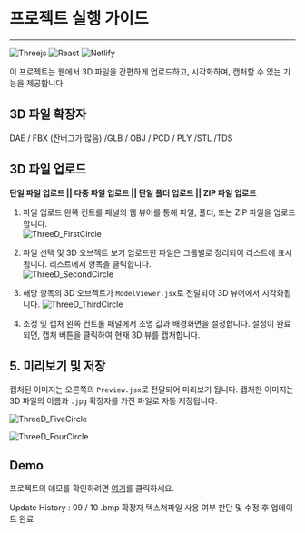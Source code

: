 <h1>프로젝트 실행 가이드</h1>
        <hr />
        <img src="https://img.shields.io/badge/threejs-black?style=for-the-badge&logo=three.js&logoColor=white" alt="Threejs" class="badge" />
        <img src="https://img.shields.io/badge/react-%2320232a.svg?style=for-the-badge&logo=react&logoColor=%2361DAFB" alt="React" class="badge" />
        <img src="https://img.shields.io/badge/netlify-%23000000.svg?style=for-the-badge&logo=netlify&logoColor=#00C7B7" alt="Netlify" class="badge" />
        <p>이 프로젝트는 웹에서 3D 파일을 간편하게 업로드하고, 시각화하며, 캡처할 수 있는 기능을 제공합니다.</p>
<h2> 3D 파일 확장자 </h1> 
<p>DAE / FBX (잔버그가 많음) /GLB / OBJ / PCD / PLY /STL /TDS </ p>

<h2> 3D 파일 업로드 </h2>
<b> 단일 파일 업로드 ||
 다중 파일 업로드 || 
 단일 폴더 업로드 || 
ZIP 파일 업로드</b>

1. 파일 업로드
왼쪽 컨트롤 패널의 웹 뷰어를 통해 파일, 폴더, 또는 ZIP 파일을 업로드합니다. <br>
![ThreeD_FirstCircle](https://github.com/user-attachments/assets/11bd2a17-9b5d-41d5-8181-96ec4a919949)


2. 파일 선택 및 3D 오브젝트 보기
업로드한 파일은 그룹별로 정리되어 리스트에 표시됩니다. 리스트에서 항목을 클릭합니다. <br />
![ThreeD_SecondCircle](https://github.com/user-attachments/assets/bf1ed650-e387-441b-98af-4218f6c7db51)


3. 해당 항목의 3D 오브젝트가 <code>ModelViewer.jsx</code>로 전달되어 3D 뷰어에서 시각화됩니다.
![ThreeD_ThirdCircle](https://github.com/user-attachments/assets/022c795b-5aef-4682-9535-f109c34c2731)

4. 조정 및 캡처
왼쪽 컨트롤 패널에서 조명 값과 배경화면을 설정합니다. 설정이 완료되면, 캡처 버튼을 클릭하여 현재 3D 뷰를 캡처합니다.

<h2>5. 미리보기 및 저장</h2>
캡처된 이미지는 오른쪽의 <code>Preview.jsx</code>로 전달되어 미리보기 됩니다. 캡처한 이미지는 3D 파일의 이름과 <code>.jpg</code> 확장자를 가진 파일로 자동 저장됩니다. <br />

![ThreeD_FiveCircle](https://github.com/user-attachments/assets/1ef215cd-2efd-4f68-acc9-e0e2f209008f) 

![ThreeD_FourCircle](https://github.com/user-attachments/assets/99c8b968-164b-4df9-981e-9c01d7738757)


 <h2>Demo</h2>
  <p>프로젝트의 데모를 확인하려면 <a href="https://three3d-viewer.netlify.app/" target="_blank">여기</a>를 클릭하세요.</p>




  Update History : 09 / 10 
                .bmp 확장자 텍스쳐파일 사용 여부 판단 및 수정 후 업데이트 완료
